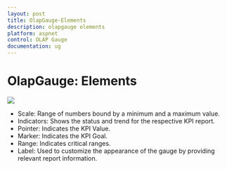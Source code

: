 ```yaml
---
layout: post
title: OlapGauge-Elements
description: olapgauge elements
platform: aspnet
control: OLAP Gauge
documentation: ug
---
```


# OlapGauge: Elements

 ![](OlapGauge-Elements_images/OlapGauge-Elements_img1.png)



* Scale: Range of numbers bound by a minimum and a maximum value.
* Indicators: Shows the status and trend for the respective KPI report.
* Pointer: Indicates the KPI Value.
* Marker: Indicates the KPI Goal.
* Range: Indicates critical ranges.
* Label: Used to customize the appearance of the gauge by providing relevant report information.
